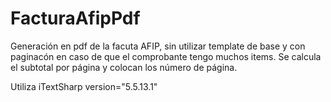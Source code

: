 # FacturaAfipPdf

Generación en pdf de la facuta AFIP, sin utilizar template de base y con paginacón en caso de que el comprobante tengo muchos items.
Se calcula el subtotal por página y colocan los número de página.

Utiliza iTextSharp version="5.5.13.1"

